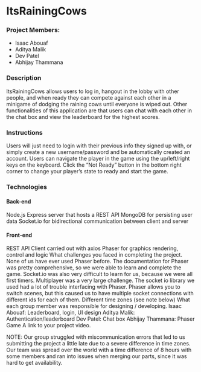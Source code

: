 # ItsRainingCows

### Project Members:
- Isaac Abouaf
- Aditya Malik
- Dev Patel
- Abhijay Thammana

### Description
ItsRainingCows allows users to log in, hangout in the lobby with other people, and when ready they can compete against each other in a minigame of dodging the raining cows until everyone is wiped out. Other functionalities of this application are that users can chat with each other in the chat box and view the leaderboard for the highest scores.

### Instructions
Users will just need to login with their previous info they signed up with, or simply create a new username/password and be automatically created an account.
Users can navigate the player in the game using the up/left/right keys on the keyboard.
Click the “Not Ready” button in the bottom right corner to change your player’s state to ready and start the game.

### Technologies
#### Back-end
Node.js Express server that hosts a REST API
MongoDB for persisting user data
Socket.io for bidirectional communication between client and server
#### Front-end
REST API Client carried out with axios
Phaser for graphics rendering, control and logic
What challenges you faced in completing the project.
None of us have ever used Phaser before. The documentation for Phaser was pretty comprehensive, so we were able to learn and complete the game.
Socket.io was also very difficult to learn for us, because we were all first timers.
Multiplayer was a very large challenge. The socket io library we used had a lot of trouble interfacing with Phaser. Phaser allows you to switch scenes, but this caused us to have multiple socket connections with different ids for each of them.
Different time zones (see note below)
What each group member was responsible for designing / developing.
Isaac Abouaf: Leaderboard, login, UI design
Aditya Malik: Authentication/leaderboard
Dev Patel: Chat box
Abhijay Thammana: Phaser Game
A link to your project video.
 
NOTE: Our group struggled with miscommunication errors that led to us submitting the project a little late due to a severe difference in time zones. Our team was spread over the world with a time difference of 8 hours with some members and ran into issues when merging our parts, since it was hard to get availability.


